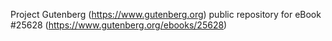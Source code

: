 Project Gutenberg (https://www.gutenberg.org) public repository for eBook #25628 (https://www.gutenberg.org/ebooks/25628)
